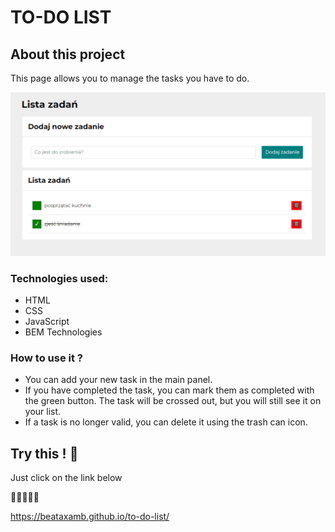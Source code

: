 # **TO-DO LIST**


## **About this project**

This page allows you to manage the tasks you have to do.

![lista-zadan](https://raw.githubusercontent.com/beataxamb/to-do-list/main/images/to-do-list-gif.gif)

### **Technologies used:**

- HTML
- CSS
- JavaScript
- BEM Technologies
### **How to use it ?** 

- You can add your new task in the main panel.
- If you have completed the task, you can mark them as completed with the green button. The task will be crossed out, but you will still see it on your list.
- If a task is no longer valid, you can delete it using the trash can icon.

## **Try this !** 🙂

Just click on the link below


🔰🔰🔰🔰🔰


https://beataxamb.github.io/to-do-list/
